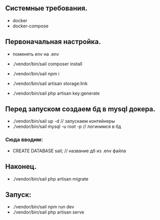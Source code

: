 ## Системные требования.
- docker
- docker-compose

## Первоначальная настройка.
- поменять env на .env

- ./vendor/bin/sail composer install
- ./vendor/bin/sail npm i
- ./vendor/bin/sail artisan storage:link
- ./vendor/bin/sail php artisan key:generate

## Перед запуском создаем бд в mysql докера.
- ./vendor/bin/sail up -d // запускаем контейнеры
- ./vendor/bin/sail mysql -u root -p // логинимся в бд
###  Сюда вводим:
- CREATE DATABASE sail; // название дб из .env файла

## Наконец.
- ./vendor/bin/sail php artisan migrate

## Запуск:
- ./vendor/bin/sail npm run dev
- ./vendor/bin/sail php artisan serve
